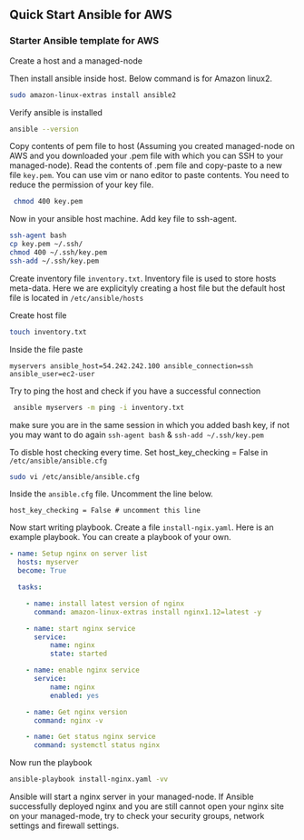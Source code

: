 ## Quick Start Ansible for AWS
### Starter Ansible template  for AWS
Create a host and a managed-node

Then install ansible inside host. Below command is for Amazon linux2.
```bash
sudo amazon-linux-extras install ansible2
```
Verify ansible is installed
```bash
ansible --version
```
Copy contents of pem file to host (Assuming you created managed-node on AWS and you downloaded your .pem file with which you can SSH to your managed-node). Read the contents of .pem file and copy-paste to a new file `key.pem`. You can use vim or nano editor to paste contents.
You need to reduce the permission of your key file.
```bash
 chmod 400 key.pem 
```
Now in your ansible host machine. Add key file to ssh-agent.
```bash
ssh-agent bash
cp key.pem ~/.ssh/
chmod 400 ~/.ssh/key.pem
ssh-add ~/.ssh/key.pem
```
Create inventory file `inventory.txt`. Inventory file is used to store hosts meta-data. Here we are explicityly creating a host file but the default host file is located in `/etc/ansible/hosts`  
  
  
Create  host file
```bash
touch inventory.txt
```
Inside the file paste
```
myservers ansible_host=54.242.242.100 ansible_connection=ssh ansible_user=ec2-user
```
Try to ping the host and check if you have a successful connection
```bash
 ansible myservers -m ping -i inventory.txt
```
<!-- Manual Authentication. Press yes when prompted. -->

make sure you are in the same session in which you added bash key, if not you may want to do again `ssh-agent bash` & `ssh-add ~/.ssh/key.pem`

<!-- Optional
```bash
export ANSIBLE_HOST_KEY_CHECKING=False
``` -->

To disble host checking every time. Set host_key_checking = False in `/etc/ansible/ansible.cfg`
```bash
sudo vi /etc/ansible/ansible.cfg
```
Inside the `ansible.cfg` file. Uncomment the line below.
```
host_key_checking = False # uncomment this line
```
Now start writing playbook. Create a file `install-ngix.yaml`. Here is an example playbook. You can create a playbook of your own.
```yaml
- name: Setup nginx on server list
  hosts: myserver
  become: True

  tasks:

    - name: install latest version of nginx
      command: amazon-linux-extras install nginx1.12=latest -y

    - name: start nginx service
      service:
          name: nginx
          state: started

    - name: enable nginx service
      service:
          name: nginx
          enabled: yes

    - name: Get nginx version
      command: nginx -v

    - name: Get status nginx service
      command: systemctl status nginx 
```

<!-- ```bash
sudo vi /etc/ansible/hosts
``` -->
<!-- add your hosts to the file
```
[myservers]
35.175.171.151 -->
<!-- ``` -->
Now run the playbook
```bash
ansible-playbook install-nginx.yaml -vv
```
Ansible will start a nginx server in your managed-node.
If Ansible successfully deployed nginx and you are still cannot open your nginx site on your managed-mode, try to check your security groups, network settings and firewall settings.
